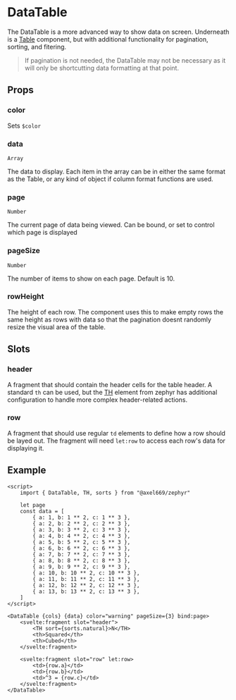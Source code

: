 # DataTable

The DataTable is a more advanced way to show data on screen. Underneath is
a [Table](../data-display/table.md) component, but with additional functionality
for pagination, sorting, and fitering.

> If pagination is not needed, the DataTable may not be necessary as it will
> only be shortcutting data formatting at that point.

## Props

### color
Sets `$color`

### data
`Array`

The data to display. Each item in the array can be in either the same
format as the Table, or any kind of object if column format functions
are used.

### page
`Number`

The current page of data being viewed. Can be bound, or set to control
which page is displayed

### pageSize
`Number`

The number of items to show on each page. Default is 10.

### rowHeight
The height of each row. The component uses this to make empty rows the same
height as rows with data so that the pagination doesnt randomly resize the
visual area of the table.

## Slots

### header
A fragment that should contain the header cells for the table header. A standard
`th` can be used, but the [TH](./data-table/th.md) element from zephyr has
additional configuration to handle more complex header-related actions.

### row
A fragment that should use regular `td` elements to define how a row should be
layed out. The fragment will need `let:row` to access each row's data for
displaying it.

## Example
```svelte
<script>
    import { DataTable, TH, sorts } from "@axel669/zephyr"

    let page
    const data = [
        { a: 1, b: 1 ** 2, c: 1 ** 3 },
        { a: 2, b: 2 ** 2, c: 2 ** 3 },
        { a: 3, b: 3 ** 2, c: 3 ** 3 },
        { a: 4, b: 4 ** 2, c: 4 ** 3 },
        { a: 5, b: 5 ** 2, c: 5 ** 3 },
        { a: 6, b: 6 ** 2, c: 6 ** 3 },
        { a: 7, b: 7 ** 2, c: 7 ** 3 },
        { a: 8, b: 8 ** 2, c: 8 ** 3 },
        { a: 9, b: 9 ** 2, c: 9 ** 3 },
        { a: 10, b: 10 ** 2, c: 10 ** 3 },
        { a: 11, b: 11 ** 2, c: 11 ** 3 },
        { a: 12, b: 12 ** 2, c: 12 ** 3 },
        { a: 13, b: 13 ** 2, c: 13 ** 3 },
    ]
</script>

<DataTable {cols} {data} color="warning" pageSize={3} bind:page>
    <svelte:fragment slot="header">
        <TH sort={sorts.natural}>N</TH>
        <th>Squared</th>
        <th>Cubed</th>
    </svelte:fragment>

    <svelte:fragment slot="row" let:row>
        <td>{row.a}</td>
        <td>{row.b}</td>
        <td>^3 = {row.c}</td>
    </svelte:fragment>
</DataTable>
```
